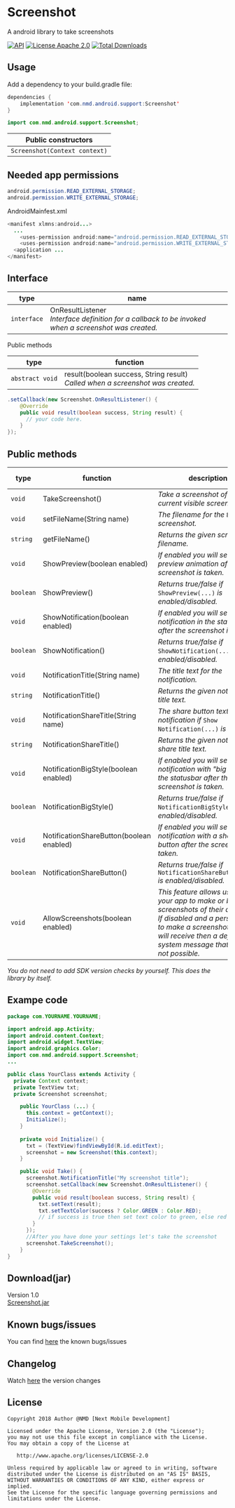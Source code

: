 # Screenshot
A android library to take screenshots

[![API](https://img.shields.io/badge/API-14%2B-orange.svg?style=flat)](https://android-arsenal.com/api?level=14)
[![License Apache 2.0](https://img.shields.io/badge/License-Apache%202.0-blue.svg?style=true)](http://www.apache.org/licenses/LICENSE-2.0)
[![Total Downloads](https://img.shields.io/github/downloads/NmdOffical/Screenshot/total.svg)]()


## Usage
Add a dependency to your build.gradle file:
```java
dependencies {
    implementation 'com.nmd.android.support:Screenshot'
}
```

```java
import com.nmd.android.support.Screenshot;
```

| Public constructors |
| --- |
| `Screenshot(Context context)` |


## Needed app permissions
```java
android.permission.READ_EXTERNAL_STORAGE;
android.permission.WRITE_EXTERNAL_STORAGE;
```
AndroidMainfest.xml
```java
<manifest xlmns:android...>
  ...
    <uses-permission android:name="android.permission.READ_EXTERNAL_STORAGE" />
    <uses-permission android:name="android.permission.WRITE_EXTERNAL_STORAGE" />
  <application ...
</manifest>


```

## Interface

| type | name |
| --- | --- |
| `interface` | OnResultListener<br>*Interface definition for a callback to be invoked when a screenshot was created.* |

Public methods

| type | function |
| --- | --- |
| `abstract void` | result(boolean success, String result)<br>*Called when a screenshot was created.* |

```java
.setCallback(new Screenshot.OnResultListener() {
    @Override
    public void result(boolean success, String result) {
      // your code here.        
    }
});
```

## Public methods

| type | function | description | default value | min api |
| --- | --- | --- | --- | --- |
| `void` | TakeScreenshot() | *Take a screenshot of the current visible screen.* | - |  14/16 |
| `void` | setFileName(String name) | *The filename for the taken screenshot.* | \"Screenshot.png\" |  14 |
| `string` | getFileName() | *Returns the given screenshot filename.* | - |  14 |
| `void` | ShowPreview(boolean enabled) | *If enabled you will see a short preview animation after the screenshot is taken.* | true |  14 |
| `boolean` | ShowPreview() | *Returns true/false if* `ShowPreview(...)` *is enabled/disabled.* | - |  14 |
| `void` | ShowNotification(boolean enabled) | *If enabled you will see a notification in the statusbar after the screenshot is taken.* | true |  14 |
| `boolean` | ShowNotification() | *Returns true/false if* `ShowNotification(...)` *is enabled/disabled.* | - |  14 |
| `void` | NotificationTitle(String name) | *The title text for the notification.* | \"Screenshot..\" |  14 |
| `string` | NotificationTitle() | *Returns the given notification title text.* | - |  14 |
| `void` | NotificationShareTitle(String name) | *The share button text for the notification if* `Show Notification(...)` *is enabled.* | "Share" |   16 |
| `string` | NotificationShareTitle() | *Returns the given notification share title text.* | - |  16 |
| `void` | NotificationBigStyle(boolean enabled) | *If enabled you will see a notification with \"big style\" in the statusbar after the screenshot is taken.* | true |  16 |
| `boolean` | NotificationBigStyle() | *Returns true/false if* `NotificationBigStyle(...)` *is enabled/disabled.* | - |  16 |
| `void` | NotificationShareButton(boolean enabled) | *If enabled you will see a notification with a share button after the screenshot is taken.* | true |  16 |
| `boolean` | NotificationShareButton() | *Returns true/false if* `NotificationShareButton(...)` *is enabled/disabled.* | - |  16 |
| `void` | AllowScreenshots(boolean enabled) | *This feature allows users of your app to make or ban screenshots of their app.<br>If disabled and a person tries to make a screenshot, they will receive then a default system message that this is not possible.* | - |  1 |


*You do not need to add SDK version checks by yourself. This does the library by itself.*

## Exampe code

```java
package com.YOURNAME.YOURNAME;

import android.app.Activity;
import android.content.Context;
import android.widget.TextView;
import android.graphics.Color;
import com.nmd.android.support.Screenshot;
...

public class YourClass extends Activity {
  private Context context;
  private TextView txt;
  private Screenshot screenshot;

    public YourClass (...) {
      this.context = getContext();
      Initialize();
    }
    
    private void Initialize() {
      txt = (TextView)findViewById(R.id.editText);
      screenshot = new Screenshot(this.context);
    }

    public void Take() {
      screenshot.NotificationTitle("My screenshot title");
      screenshot.setCallback(new Screenshot.OnResultListener() {
        @Override
        public void result(boolean success, String result) {
          txt.setText(result);
          txt.setTextColor(success ? Color.GREEN : Color.RED);
          // if success is true then set text color to green, else red
        }
      });
      //After you have done your settings let's take the screenshot
      screenshot.TakeScreenshot();
    }
}
```

## Download(jar)
Version 1.0<br>
[Screenshot.jar](Screenshot.jar)

## Known bugs/issues
You can find [here](https://github.com/NmdOfficial/Screenshot/issues) the known bugs/issues

## Changelog
Watch [here](Changelog.md) the version changes

## License
```
Copyright 2018 Author @NMD [Next Mobile Development]

Licensed under the Apache License, Version 2.0 (the "License");
you may not use this file except in compliance with the License.
You may obtain a copy of the License at

   http://www.apache.org/licenses/LICENSE-2.0

Unless required by applicable law or agreed to in writing, software
distributed under the License is distributed on an "AS IS" BASIS,
WITHOUT WARRANTIES OR CONDITIONS OF ANY KIND, either express or implied.
See the License for the specific language governing permissions and
limitations under the License.
```
